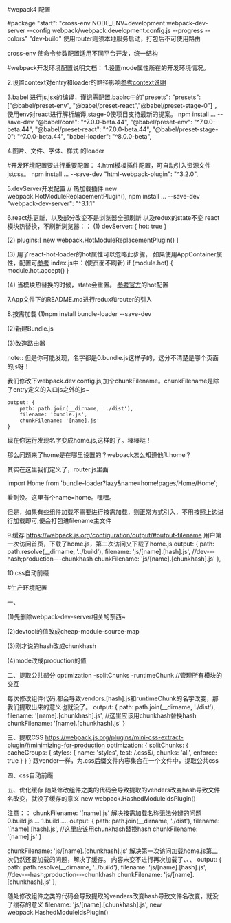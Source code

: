 #wepack4 配置

#package
"start": "cross-env NODE_ENV=development webpack-dev-server --config webpack/webpack.development.config.js --progress --colors"
"dev-build" 使用router则须本地服务启动，打包后不可使用路由

cross-env 使命令参数配置适用不同平台开发，统一结构

#webpack开发环境配置说明文档：
1.设置mode属性所在的开发环境情况。

2.设置context对entry和loader的路径影响[参考context说明](https://juejin.im/post/5a10d9fe51882554bd50a5d3)

3.babel 进行js,jsx的编译，谨记需配置.bablrc中的"presets":
"presets": ["@babel/preset-env", "@babel/preset-react","@babel/preset-stage-0"]
，使用env对react进行解析编译,stage-0使项目支持最新的提案。
npm install ... --save-dev
"@babel/core": "^7.0.0-beta.44",
"@babel/preset-env": "^7.0.0-beta.44",
"@babel/preset-react": "^7.0.0-beta.44",
"@babel/preset-stage-0": "^7.0.0-beta.44",
"babel-loader": "^8.0.0-beta",

4.图片、文件、字体、样式 的loader

#开发环境配置要进行重要配置：
4.html模板插件配置，可自动引入资源文件js\css。
npm install ... --save-dev
"html-webpack-plugin": "^3.2.0",

5.devServer开发配置
// 热加载插件
new webpack.HotModuleReplacementPlugin(),
npm install ... --save-dev
"webpack-dev-server": "^3.1.1"

6.react热更新，以及部分改变不是浏览器全部刷新
以及redux的state不变
react模块热替换，不刷新浏览器：：
(1)
devServer: {
    hot: true
}

(2)
plugins:[
     new webpack.HotModuleReplacementPlugin()
]

(3) 用了react-hot-loader的hot属性可以忽略此步骤，
如果使用AppContainer属性，配置可[参考](https://github.com/gaearon/react-hot-loader)
index.js中：(使页面不刷新)
if (module.hot) {
    module.hot.accept()
}

(4)
当模块热替换的时候，state会重置。
[参考官方](https://github.com/gaearon/react-hot-loader)的hot配置

7.App文件下的README.md进行redux和router的引入

8.按需加载
(1)npm install bundle-loader --save-dev

(2)新建Bundle.js

(3)改造路由器

note::
但是你可能发现，名字都是0.bundle.js这样子的，这分不清楚是哪个页面的js呀！

我们修改下webpack.dev.config.js,加个chunkFilename。chunkFilename是除了entry定义的入口js之外的js~

    output: {
        path: path.join(__dirname, './dist'),
        filename: 'bundle.js',
        chunkFilename: '[name].js'
    }
现在你运行发现名字变成home.js,这样的了。棒棒哒！

那么问题来了home是在哪里设置的？webpack怎么知道他叫home？

其实在这里我们定义了，router.js里面

import Home from 'bundle-loader?lazy&name=home!pages/Home/Home';

看到没。这里有个name=home。嘿嘿。

但是，如果有些组件加载不需要进行按需加载，则正常方式引入，不用按照上边进行加载即可,便会打包进filename主文件


9.缓存
https://webpack.js.org/configuration/output/#output-filename
用户第一次访问首页，下载了home.js，第二次访问又下载了home.js
output: {
  path: path.resolve(__dirname, '../build'),
  filename: 'js/[name].[hash].js',   //dev---hash;production---chunkhash
  chunkFilename: 'js/[name].[chunkhash].js'
},

10.css自动前缀



#生产环境配置

一、

(1)先删除webpack-dev-server相关的东西~

(2)devtool的值改成cheap-module-source-map

(3)刚才说的hash改成chunkhash

(4)mode改成production的值

二、提取公共部分
optimization
-splitChunks
-runtimeChunk //管理所有模块的交互

每次修改组件代码,都会导致vendors.[hash].js和runtimeChunk的名字改变，那我们提取出来的意义也就没了。
   output: {
        path: path.join(__dirname, './dist'),
        filename: '[name].[chunkhash].js', //这里应该用chunkhash替换hash
        chunkFilename: '[name].[chunkhash].js'
    }




三、提取CSS
https://webpack.js.org/plugins/mini-css-extract-plugin/#minimizing-for-production
optimization: {
    splitChunks: {
      cacheGroups: {
        styles: {
          name: 'styles',
          test: /\.css$/,
          chunks: 'all',
          enforce: true
        }
      }
    } 跟vender一样，为.css后缀文件内容集合在一个文件中，提取公共css
    
四、css自动前缀

五、优化缓存
随处修改组件之类的代码会导致提取的venders改变hash导致文件名改变，就没了缓存的意义
new webpack.HashedModuleIdsPlugin()


注意：：
chunkFilename: '[name].js' 解决按需加载名称无法分辨的问题 0.build.js ... 1.build.....
output: {
    path: path.join(__dirname, './dist'),
    filename: '[name].[hash].js', //这里应该用chunkhash替换hash
    chunkFilename: '[name].js'
}

chunkFilename: 'js/[name].[chunkhash].js' 解决第一次访问加载home.js第二次仍然还要加载的问题，解决了缓存。
内容未变不进行再次加载了、、、
output: {
  path: path.resolve(__dirname, '../build'),
  filename: 'js/[name].[hash].js',   //dev---hash;production---chunkhash
  chunkFilename: 'js/[name].[chunkhash].js'
},

随处修改组件之类的代码会导致提取的venders改变hash导致文件名改变，就没了缓存的意义
filename: 'js/[name].[chunkhash].js',
new webpack.HashedModuleIdsPlugin()
